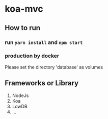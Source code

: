 # koa-mvc

## How to run

### run `yarn install` and `npm start`

### production by docker

Please set the directory 'database' as volumes

## Frameworks or Library

1. NodeJs
2. Koa
3. LowDB
4. ...